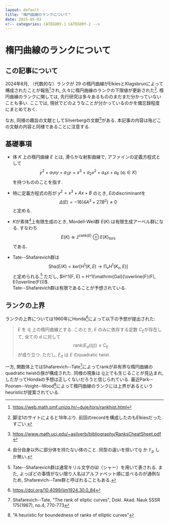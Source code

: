 ```yaml
---
layout: default
title: "楕円曲線のランクについて"
date: 2025-05-03
<!-- categories: CATEGORY-1 CATEGORY-2 -->
---
```


# 楕円曲線のランクについて

<!-- Mathjaxを使用するためのもの -->
<script type="text/x-mathjax-config">MathJax.Hub.Config({tex2jax:{inlineMath:[['\$','\$'],['\\(','\\)']],processEscapes:true},CommonHTML: {matchFontHeight:false}});</script>
<script type="text/javascript" async src="https://cdnjs.cloudflare.com/ajax/libs/mathjax/2.7.1/MathJax.js?config=TeX-MML-AM_CHTML"></script>
<!-- ここまで -->

## この記事について

2024年8月, 
（代数的な）ランクが $29$ の楕円曲線がElkiesとKlagsbrunによって構成されたことが報告[^1]され, 
久々に楕円曲線のランクの下限値が更新された[^2]. 
楕円曲線のランクに関しては, 先行研究は多々あるもののまだまだ分かっていないことも多い. 
ここでは, 現状でどのようなことが分かっているのかを備忘録程度にまとめておく. 

なお, 同様の趣旨の文献としてSilverbergの文献[^3]がある. 
本記事の内容は殆どこの文献の内容と同様であることに注意する.

## 基礎事項

- 体 $K$ 上の楕円曲線 $E$ とは, 滑らかな射影曲線で, アファインの定義方程式として
$$
    y^2 + a_1xy + a_3y = x^3 + a_2x^2 + a_4x + a_6 \ (a_i \in K)
$$
を持つもののことを指す.

- 特に定義方程式の形が $y^2 = x^3+Ax+B$ のとき, 
$E$のdiscriminantを
$$
    \Delta(E) = -16(4A^3+27B^2)\neq 0
$$
と定める.

- $K$が素体[^4]上有限生成のとき, Mordell-Weil群 $E(K)$ は有限生成アーベル群になる. すなわち
$$
    E(K) \cong \mathbb{Z}^{\mathrm{rank}(E)} \oplus E(K)_{\text{tors}}
$$
である. 

- Tate--Shafarevich群は
$$
    \mathrm{Sha}(E/K) = ker\left[H^1(K, E) \to \prod_{v} H^1(K_v, E) \right] 
$$
と定められる.[^5]
ただし, $H^1(F, E) = H^1(\mathrm{Gal}(\overline{F}/F), E(\overline{F}))$.  
Tate--Shafarevich群は有限であることが予想されている. 



## ランクの上界

ランクの上界については1960年にHonda[^6]によって以下の予想が提出された:

> $E$ を $\mathbb{Q}$ 上の楕円曲線とする. 
> このとき, $E$ のみに依存する定数 $C_E$が存在して, 全ての $d$ に対して
> $$ \mathrm{rank}(E_d(\mathbb{Q})) \leq C_E$$
> が成り立つ. ただし, $E_d$ は $E$ のquadratic twist.

一方, 関数体上ではShafarevich--Tate[^7]によってrankが非有界な楕円曲線のquadratic twistの族が構成された.
同様の現象は $\mathbb{Q}$上でも生じることが見込まれ, したがってHondaの予想は正しくないだろうと信じられている. 
最近Park--Poonen--Voight--Wood[^8]によって楕円曲線のランクには上界があるというheuristicが提案されている. 




[^1]: https://web.math.pmf.unizg.hr/~duje/tors/rankhist.html
[^2]: 脚注1のサイトによると18年ぶり. 前回のrecordを構成したのもElkiesだった. すごい. 
[^3]: https://www.math.uci.edu/~asilverb/bibliography/RanksCheatSheet.pdf
[^4]: 自分自身以外に部分体を持たない体のこと. 同型の違いを除いて$\mathbb{Q}$ か $\mathbb{F}_p$ しか無い. 
[^5]: Tate--Shafarevich群は通常キリル文字のШ（シャー）を用いて表される. また, よっぽどの事情がない限り人名はアルファベット順に並べるのが通例なため, Shafarevich--Tate群と呼ばれることもある. 
[^6]: https://doi.org/10.4099/jjm1924.30.0_84
[^7]: Shafarevich--Tate, "The rank of eliptic curves", Dokl. Akad. Nauk SSSR 175(1967), no.4, 770-773
[^8]: "A heuristic for boundedness of ranks of elliptic curves"